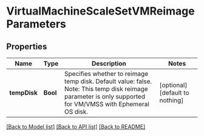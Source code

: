 # VirtualMachineScaleSetVMReimageParameters


## Properties
Name | Type | Description | Notes
------------ | ------------- | ------------- | -------------
**tempDisk** | **Bool** | Specifies whether to reimage temp disk. Default value: false. Note: This temp disk reimage parameter is only supported for VM/VMSS with Ephemeral OS disk. | [optional] [default to nothing]


[[Back to Model list]](../README.md#models) [[Back to API list]](../README.md#api-endpoints) [[Back to README]](../README.md)


